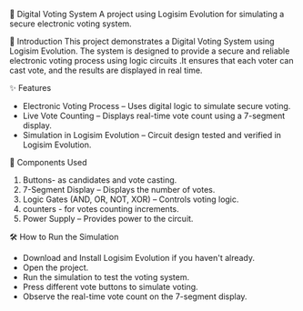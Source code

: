 📌 Digital Voting System
A project using Logisim Evolution for simulating a secure electronic voting system.

📖 Introduction
This project demonstrates a Digital Voting System using Logisim Evolution. The system is designed to provide a secure and reliable electronic voting process using logic circuits .It ensures that each voter can cast vote, and the results are displayed in real time.

✨ Features
-  Electronic Voting Process – Uses digital logic to simulate secure voting.
-  Live Vote Counting – Displays real-time vote count using a 7-segment display.
-  Simulation in Logisim Evolution – Circuit design tested and verified in Logisim Evolution. 

🔧 Components Used
1. Buttons- as candidates and vote casting.
2. 7-Segment Display – Displays the number of votes.
3. Logic Gates (AND, OR, NOT, XOR) – Controls voting logic.
4. counters - for votes counting increments. 
5. Power Supply – Provides power to the circuit.
   
🛠 How to Run the Simulation
- Download and Install Logisim Evolution if you haven't already.
- Open the project.
- Run the simulation to test the voting system.
- Press different vote buttons to simulate voting.
- Observe the real-time vote count on the 7-segment display.
